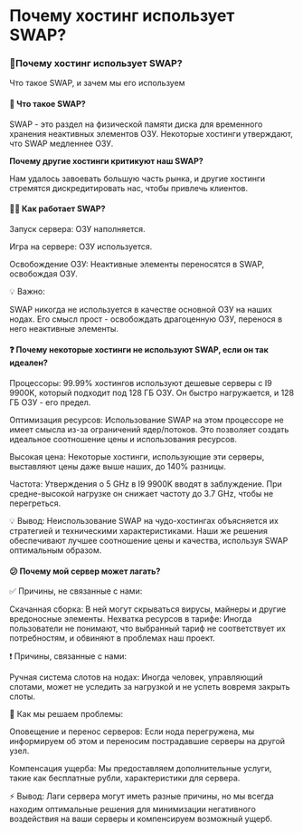 # Почему хостинг использует SWAP?

### 🤔Почему хостинг использует SWAP?

Что такое SWAP, и зачем мы его используем

#### 🤔 Что такое SWAP? <a href="#chto-takoe-swap" id="chto-takoe-swap"></a>

SWAP - это раздел на физической памяти диска для временного хранения неактивных элементов ОЗУ. Некоторые хостинги утверждают, что SWAP медленнее ОЗУ.

**Почему другие хостинги критикуют наш SWAP?**

Нам удалось завоевать большую часть рынка, и другие хостинги стремятся дискредитировать нас, чтобы привлечь клиентов.

#### 👨‍🔬 Как работает SWAP? <a href="#kak-rabotaet-swap" id="kak-rabotaet-swap"></a>

Запуск сервера: ОЗУ наполняется.

Игра на сервере: ОЗУ используется.

Освобождение ОЗУ: Неактивные элементы переносятся в SWAP, освобождая ОЗУ.

💡 Важно:

SWAP никогда не используется в качестве основной ОЗУ на наших нодах. Его смысл прост - освобождать драгоценную ОЗУ, перенося в него неактивные элементы.

#### ❓ Почему некоторые хостинги не используют SWAP, если он так идеален? <a href="#pochemu-nekotorye-khostingi-ne-ispolzuyut-swap-esli-on-tak-idealen" id="pochemu-nekotorye-khostingi-ne-ispolzuyut-swap-esli-on-tak-idealen"></a>

Процессоры: 99.99% хостингов используют дешевые серверы с I9 9900K, который подходит под 128 ГБ ОЗУ. Он быстро нагружается, и 128 ГБ ОЗУ - его предел.

Оптимизация ресурсов: Использование SWAP на этом процессоре не имеет смысла из-за ограничений ядер/потоков. Это позволяет создать идеальное соотношение цены и использования ресурсов.

Высокая цена: Некоторые хостинги, использующие эти серверы, выставляют цены даже выше наших, до 140% разницы.

Частота: Утверждения о 5 GHz в I9 9900K вводят в заблуждение. При средне-высокой нагрузке он снижает частоту до 3.7 GHz, чтобы не перегреться.

💡 Вывод: Неиспользование SWAP на чудо-хостингах объясняется их стратегией и техническими характеристиками. Наши же решения обеспечивают лучшее соотношение цены и качества, используя SWAP оптимальным образом.

#### 😕 Почему мой сервер может лагать? <a href="#pochemu-moi-server-mozhet-lagat" id="pochemu-moi-server-mozhet-lagat"></a>

✅ Причины, не связанные с нами:

Скачанная сборка: В ней могут скрываться вирусы, майнеры и другие вредоносные элементы. Нехватка ресурсов в тарифе: Иногда пользователи не понимают, что выбранный тариф не соответствует их потребностям, и обвиняют в проблемах наш проект.

❗ Причины, связанные с нами:

Ручная система слотов на нодах: Иногда человек, управляющий слотами, может не уследить за нагрузкой и не успеть вовремя закрыть слоты.

🔧 Как мы решаем проблемы:

Оповещение и перенос серверов: Если нода перегружена, мы информируем об этом и переносим пострадавшие серверы на другой узел.

Компенсация ущерба: Мы предоставляем дополнительные услуги, такие как бесплатные рубли, характеристики для сервера.

⚡ Вывод: Лаги сервера могут иметь разные причины, но мы всегда находим оптимальные решения для минимизации негативного воздействия на ваши серверы и компенсируем возможный ущерб.
